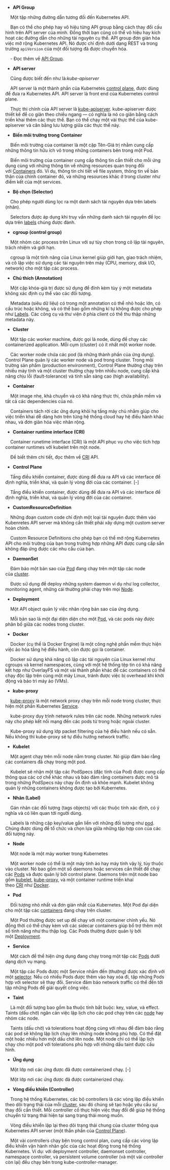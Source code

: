 - **API Group**

    Một tập những đường dẫn tương đối đến Kubernetes API.

    Bạn có thể cho phép hay vô hiệu từng API group bằng cách thay đổi cấu hình trên API server của mình. Đồng thời bạn cũng có thể vô hiệu hay kích hoạt các đường dẫn cho những tài nguyên cụ thể. API group đơn giản hóa việc mở rộng Kubernetes API. Nó được chỉ định dưới dạng REST và trong trường `apiVersion` của một đối tượng đã được chuyển hóa.

    - Đọc thêm về [API Group](https://kubernetes.io/docs/concepts/overview/kubernetes-api/#api-groups-and-versioning).

- **API server**

    Cũng được biết đến như là:_kube-apiserver_  

    API server là một thành phần của Kubernetes [control plane](https://kubernetes.io/vi/docs/reference/glossary/?all=true#term-control-plane), được dùng để đưa ra Kubernetes API. API server là front end của Kubernetes control plane.

    Thực thi chính của API server là [kube-apiserver](https://kubernetes.io/docs/reference/generated/kube-apiserver/). kube-apiserver được thiết kế để co giãn theo chiều ngang — có nghĩa là nó co giãn bằng cách triển khai thêm các thực thể. Bạn có thể chạy một vài thực thể của kube-apiserver và cân bằng lưu lượng giữa các thực thể này.

- **Biến môi trường trong Container**

    Biến môi trường của container là một cặp Tên-Giá trị nhằm cung cấp những thông tin hữu ích vô trong những containers bên trong một Pod.

    Biến môi trường của container cung cấp thông tin cần thiết cho mỗi ứng dụng cùng với những thông tin về những resources quan trọng đối với [Containers](https://kubernetes.io/docs/concepts/overview/what-is-kubernetes/#why-containers) đó. Ví dụ, thông tin chi tiết về file system, thông tin về bản thân của chính container đó, và những resources khác ở trong cluster như điểm kết của một services.

- **Bộ chọn (Selector)**

    Cho phép người dùng lọc ra một danh sách tài nguyên dựa trên labels (nhãn).

    Selectors được áp dụng khi truy vấn những danh sách tài nguyên để lọc dựa trên [labels](https://kubernetes.io/docs/concepts/overview/working-with-objects/labels) chúng được đánh.

- **cgroup (control group)**

    Một nhóm các process trên Linux với sự tùy chọn trong cô lập tài nguyên, trách nhiệm và giới hạn.

    cgroup là một tính năng của Linux kernel giúp giới hạn, giao trách nhiệm, và cô lập việc sử dụng các tài nguyên trên máy (CPU, memory, disk I/O, network) cho một tập các process.

- **Chú thích (Annotation)**

    Một cặp khóa-giá trị được sử dụng để đính kèm tùy ý một metadata không xác định cụ thể vào các đối tượng.

    Metadata (siêu dữ liệu) có trong một annotation có thể nhỏ hoặc lớn, có cấu trúc hoặc không, và có thể bao gồm những kí tự không được cho phép như [Labels](https://kubernetes.io/docs/concepts/overview/working-with-objects/labels). Các công cụ và thư viện ở phía client có thể thu thập những metadata này.

- **Cluster**

    Một tập các worker machine, được gọi là node, dùng để chạy các containerized application. Mỗi cụm (cluster) có ít nhất một worker node.

    Các worker node chứa các pod (là những thành phần của ứng dụng). Control Plane quản lý các worker node và pod trong cluster. Trong môi trường sản phẩm (production environment), Control Plane thường chạy trên nhiều máy tính và một cluster thường chạy trên nhiều node, cung cấp khả năng chịu lỗi (fault-tolerance) và tính sẵn sàng cao (high availability).

- **Container**

    Một image nhẹ, khả chuyển và có khả năng thực thi, chứa phần mềm và tất cả các dependencies của nó.

    Containers tách rời các ứng dụng khỏi hạ tầng máy chủ nhằm giúp cho việc triển khai dễ dàng hơn trên từng hệ thống cloud hay hệ điều hành khác nhau, và đơn giản hóa việc nhân rộng.

- **Container runtime interface (CRI)**

    Container runetime interface (CRI) là một API phục vụ cho việc tích hợp container runtimes với kubelet trên một node.

    Để biết thêm chi tiết, đọc thêm về [CRI](https://github.com/kubernetes/community/blob/master/contributors/devel/sig-node/container-runtime-interface.md) API.

- **Control Plane**

    Tầng điều khiển container, được dùng để đưa ra API và các interface để định nghĩa, triển khai, và quản lý vòng đời của các container. [-]

    Tầng điều khiển container, được dùng để đưa ra API và các interface để định nghĩa, triển khai, và quản lý vòng đời của các container.

- **CustomResourceDefinition**

    Những đoạn custom code chỉ định một loại tài nguyên được thêm vào Kubenretes API server mà không cần thiết phải xây dựng một custom server hoàn chỉnh.

    Custom Resource Definitions cho phép bạn có thể mở rộng Kubernetes API cho môi trường của bạn trong trường hợp những API được cung cấp sẵn không đáp ứng được các nhu cầu của bạn.

- **DaemonSet**

    Đảm bảo một bản sao của [Pod](https://kubernetes.io/docs/concepts/workloads/pods/pod-overview/) đang chạy trên một tập các node của [cluster](https://kubernetes.io/vi/docs/reference/glossary/?all=true#term-cluster).

    Được sử dụng để deploy những system daemon ví dụ như log collector, monitoring agent, những cái thường phải chạy trên mọi [Node](https://kubernetes.io/docs/concepts/architecture/nodes/).

- **Deployment**

    Một API object quản lý việc nhân rộng bản sao của ứng dụng.

    Mỗi bản sao là một đại diện diện cho một [Pod](https://kubernetes.io/docs/concepts/workloads/pods/pod-overview/), và các pods này được phân bố giữa các nodes trong cluster.

- **Docker**

    Docker (cụ thể là Docker Engine) là một công nghệ phần mềm thực hiện việc ảo hóa tầng hệ điều hành, còn được gọi là container.

    Docker sử dụng khả năng cô lập các tài nguyên của Linux kernel như cgroups và kernel namespaces, cùng với một hệ thống tệp tin có khả năng kết hợp như OverlayFS và một vài thành phần khác để các containers có thể chạy độc lập trên cùng một máy Linux, tránh được việc bị overhead khi khởi động và bảo trì máy ảo (VMs).

- **kube-proxy**

    [kube-proxy](https://kubernetes.io/docs/reference/command-line-tools-reference/kube-proxy/) là một network proxy chạy trên mỗi node trong cluster, thực hiện một phần Kubernetes [Service](https://kubernetes.io/docs/concepts/services-networking/service/).

    kube-proxy duy trình network rules trên các node. Những network rules này cho phép kết nối mạng đến các pods từ trong hoặc ngoài cluster.

    Kube-proxy sử dụng lớp packet filtering của hệ điều hành nếu có sẵn. Nếu không thì kube-proxy sẽ tự điều hướng network traffic.

- **Kubelet**

    Một agent chạy trên mỗi node nằm trong cluster. Nó giúp đảm bảo rằng các containers đã chạy trong một pod.

    Kubelet sẽ nhận một tập các PodSpecs (đặc tính của Pod) được cung cấp thông qua các cơ chế khác nhau và bảo đảm rằng containers được mô tả trong những PodSpecs này chạy ổn định và khỏe mạnh. Kubelet không quản lý những containers không được tạo bởi Kubernetes.

- **Nhãn (Label)**

    Gán nhãn các đối tượng (tags objects) với các thuộc tính xác định, có ý nghĩa và có liên quan tới người dùng.

    Labels là những cặp key/value gắn liền với những đối tượng như [pod](https://kubernetes.io/docs/concepts/workloads/pods/pod-overview/). Chúng được dùng để tổ chức và chọn lựa giữa những tập hợp con của các đối tượng này.

- **Node**

    Một node là một máy worker trong Kubernetes

    Một worker node có thể là một máy tính ảo hay máy tính vậy lý, tùy thuộc vào cluster. Nó bao gồm một số daemons hoặc services cần thiết để chạy các [Pods](https://kubernetes.io/docs/concepts/workloads/pods/pod-overview/) và được quản lý bởi control plane. Daemons trên một node bao gồm [kubelet](https://kubernetes.io/docs/reference/generated/kubelet), [kube-proxy](https://kubernetes.io/docs/reference/command-line-tools-reference/kube-proxy/), và một container runtime triển khai theo [CRI](https://kubernetes.io/docs/concepts/overview/components/#container-runtime) như [Docker](https://docs.docker.com/engine/).

- **Pod**

    Đối tượng nhỏ nhất và đơn giản nhất của Kubernetes. Một Pod đại diện cho một tập các [containers](https://kubernetes.io/docs/concepts/overview/what-is-kubernetes/#why-containers) đang chạy trên cluster.

    Một Pod thường được set up để chạy với một container chính yếu. Nó đồng thời có thể chạy kèm với các sidecar containers giúp bổ trợ thêm một số tính năng như thu thập log. Các Pods thường được quản lý bởi một [Deployment](https://kubernetes.io/docs/concepts/workloads/controllers/deployment/).

- **Service**

    Một cách để thể hiện ứng dụng đang chạy trong một tập các [Pods](https://kubernetes.io/docs/concepts/workloads/pods/pod-overview/) dưới dạng dịch vụ mạng.

    Một tập các Pods được một Service nhắm đến (thường) được xác định với một [selector](https://kubernetes.io/docs/concepts/overview/working-with-objects/labels/). Nếu có nhiều Pods được thêm vào hay xóa đi, tập những Pods hợp với selector sẽ thay đổi. Service đảm bảo network traffic có thể đến tới tập những Pods để giải quyết công việc.

- **Taint**

    Là một đối tượng bao gồm ba thuộc tính bắt buộc: key, value, và effect. Taints (dấu chờ) ngăn cản việc lập lịch cho các pod chạy trên các [node](https://kubernetes.io/docs/concepts/architecture/nodes/) hay nhóm các node.

    Taints (dấu chờ) và tolerations hoạt động cùng với nhau để đảm bảo rằng các pod sẽ không lập lịch chạy lên những node không phù hợp. Có thể đặt một hoặc nhiều hơn một dấu chờ lên node. Một node chỉ có thể lập lịch chạy cho một pod với tolerations phù hợp với những dấu taint được cấu hình.

- **Ứng dụng**

    Một lớp nơi các ứng được đã được containerized chạy. [-]

    Một lớp nơi các ứng được đã được containerized chạy.

- **Vòng điều khiển (Controller)**

    Trong hệ thống Kubernetes, các bộ controllers là các vòng lặp điều khiển theo dõi trạng thái của mỗi [cluster](https://kubernetes.io/vi/docs/reference/glossary/?all=true#term-cluster), sau đó chúng sẽ tạo hoặc yêu cầu sự thay đổi cần thiết. Mỗi controller cố thực hiện việc thay đổi để giúp hệ thống chuyển từ trạng thái hiện tại sang trạng thái mong muốn.

    Vòng điều khiển lặp lại theo dõi trạng thái chung của cluster thông qua Kubernetes API server (một thần phần của [Control Plane](https://kubernetes.io/vi/docs/reference/glossary/?all=true#term-control-plane)).

    Một vài controllers chạy bên trong control plan, cung cấp các vòng lặp điều khiển vận hành nhân gốc của các hoạt động trong hệ thống Kubernetes. Ví dụ: với deployment controller, daemonset controller, namespace controller, và persistent volume controller (và một vài controller còn lại) đều chạy bên trong kube-controller-manager.